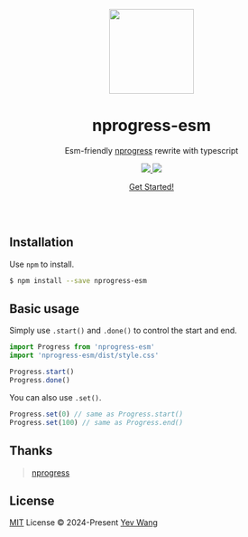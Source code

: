 <p align="center">
<img src="https://github.com/wangyewei/nprogress-esm/assets/49926816/515442e2-d0fd-4733-a5ab-e903d0066d0e" height="150">
</p>

<h1 align="center">
  nprogress-esm
</h1>
<p align="center">
Esm-friendly <a href="https://github.com/rstacruz/nprogress">nprogress</a> rewrite with typescript
<p>

<p align="center">
 <a href="https://codecov.io/gh/wangyewei/nprogress-esm" > 
   <img src="https://codecov.io/gh/wangyewei/nprogress-esm/graph/badge.svg?token=IMS77BM6N2"/> 
 </a>
  <a href="https://www.npmjs.com/package/nprogress-esm"><img src="https://img.shields.io/npm/v/nprogress-esm?color=729B1B&label=npm"></a>
</p>

<p align="center">
 <a href="nprogress-esm">Get Started!</a>
<p>


<br />
<br />

## Installation

Use `npm` to install.

```sh
$ npm install --save nprogress-esm
```

## Basic usage

Simply use `.start()` and `.done()` to control the start and end.

```typescript
import Progress from 'nprogress-esm'
import 'nprogress-esm/dist/style.css'

Progress.start()
Progress.done()
```

You can also use `.set()`.

```typescript
Progress.set(0) // same as Progress.start()
Progress.set(100) // same as Progress.end()
```

## Thanks

> [nprogress](https://github.com/rstacruz/nprogress)

## License

[MIT](./LICENSE) License © 2024-Present [Yev Wang](https://github.com/wangyewei)
